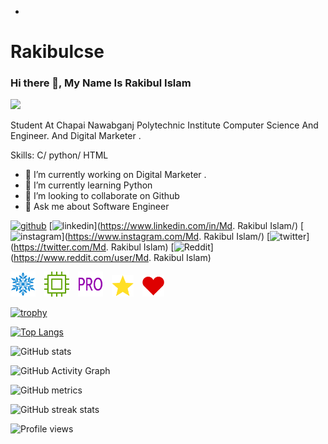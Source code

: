 -
# Rakibulcse
### Hi there 👋, My Name Is Rakibul Islam
![](https://towardsdatascience.com/optimizing-your-python-code-156d4b8f4a29)

Student At Chapai Nawabganj Polytechnic Institute Computer Science And Engineer. And Digital Marketer .

Skills: C/ python/  HTML 

- 🔭 I’m currently working on  Digital Marketer . 
- 🌱 I’m currently learning Python 
- 👯 I’m looking to collaborate on Github 
- 💬 Ask me about Software Engineer 


[<img src='https://cdn.jsdelivr.net/npm/simple-icons@3.0.1/icons/github.svg' alt='github' height='40'>](https://github.com/Rakibulcsc)  [<img src='https://cdn.jsdelivr.net/npm/simple-icons@3.0.1/icons/linkedin.svg' alt='linkedin' height='40'>](https://www.linkedin.com/in/Md. Rakibul Islam/)  [<img src='https://cdn.jsdelivr.net/npm/simple-icons@3.0.1/icons/instagram.svg' alt='instagram' height='40'>](https://www.instagram.com/Md. Rakibul Islam/)  [<img src='https://cdn.jsdelivr.net/npm/simple-icons@3.0.1/icons/twitter.svg' alt='twitter' height='40'>](https://twitter.com/Md. Rakibul Islam)  [<img src='https://cdn.jsdelivr.net/npm/simple-icons@3.0.1/icons/reddit.svg' alt='Reddit' height='40'>](https://www.reddit.com/user/Md. Rakibul Islam)  

<a href='https://archiveprogram.github.com/'><img src='https://raw.githubusercontent.com/acervenky/animated-github-badges/master/assets/acbadge.gif' width='40' height='40'></a> <a href='https://docs.github.com/en/developers'><img src='https://raw.githubusercontent.com/acervenky/animated-github-badges/master/assets/devbadge.gif' width='40' height='40'></a> <a href='https://github.com/pricing'><img src='https://raw.githubusercontent.com/acervenky/animated-github-badges/master/assets/pro.gif' width='40' height='40'></a> <a href='https://stars.github.com/'><img src='https://raw.githubusercontent.com/acervenky/animated-github-badges/master/assets/starbadge.gif' width='35' height='35'></a> <a href='https://docs.github.com/en/github/supporting-the-open-source-community-with-github-sponsors'><img src='https://raw.githubusercontent.com/acervenky/animated-github-badges/master/assets/sponsorbadge.gif' width='35' height='35'></a> 

[![trophy](https://github-profile-trophy.vercel.app/?username=Rakibulcsc)](https://github.com/ryo-ma/github-profile-trophy)

[![Top Langs](https://github-readme-stats.vercel.app/api/top-langs/?username=Rakibulcsc)](https://github.com/anuraghazra/github-readme-stats)

![GitHub stats](https://github-readme-stats.vercel.app/api?username=Rakibulcsc&show_icons=true&count_private=true)  

![GitHub Activity Graph](https://activity-graph.herokuapp.com/graph?username=Rakibulcsc)  

![GitHub metrics](https://metrics.lecoq.io/Rakibulcsc)  

![GitHub streak stats](https://streak-stats.demolab.com/?user=Rakibulcsc)  

![Profile views](https://gpvc.arturio.dev/Rakibulcsc)  
